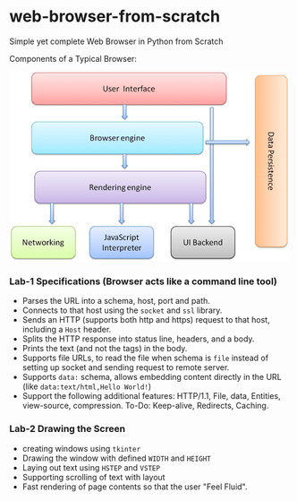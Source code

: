 # web-browser-from-scratch
Simple yet complete Web Browser in Python from Scratch

Components of a Typical Browser:

![Browser_Image](browser-components.png)

### Lab-1 Specifications (Browser acts like a command line tool)
- Parses the URL into a schema, host, port and path.
- Connects to that host using the `socket` and `ssl` library.
- Sends an HTTP (supports both http and https) request to that host, including a `Host` header.
- Splits the HTTP response into status line, headers, and a body.
- Prints the text (and not the tags) in the body.
- Supports file URLs, to read the file when schema is `file` instead of setting up socket and sending request to remote server.
- Supports `data:` schema, allows embedding content directly in the URL (like `data:text/html,Hello World!`)
- Support the following additional features: HTTP/1.1, File, data, Entities, view-source, compression. To-Do: Keep-alive, Redirects, Caching.


### Lab-2 Drawing the Screen
- creating windows using `tkinter`
- Drawing the window with defined `WIDTH` and `HEIGHT`
- Laying out text using `HSTEP` and `VSTEP`
- Supporting scrolling of text with layout
- Fast rendering of page contents so that the user "Feel Fluid".
